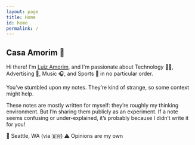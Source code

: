```yaml
---
layout: page
title: Home
id: home
permalink: /
---
```


## Casa Amorim 🌱

Hi there! I'm [Luiz Amorim](https://www.linkedin.com/in/luizamorim/), and I'm passionate about Technology 🧑‍💻, Advertising 🎯, Music 🎧, and Sports 🏈 in no particular order.

You’ve stumbled upon my notes. They’re kind of strange, so some context might help.

These notes are mostly written for myself: they’re roughly my thinking environment. But I’m sharing them publicly as an experiment. If a note seems confusing or under-explained, it’s probably because I didn’t write it for you!

📍 Seattle, WA (via 🇧🇷)
⚠️ Opinions are my own

<style>
  .wrapper {
    max-width: 46em;
  }
</style>
